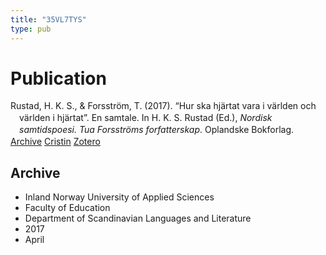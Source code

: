 ```yaml
---
title: "35VL7TYS"
type: pub
---
```

<h1>Publication</h1>
<article id="csl-bib-container-35VL7TYS" class="csl-bib-container">
  <div class="csl-bib-body" style="line-height: 1.35; padding-left: 1em; text-indent:-1em;">
  <div class="csl-entry">Rustad, H. K. S., &amp; Forsstr&#xF6;m, T. (2017). &#x201C;Hur ska hj&#xE4;rtat vara i v&#xE4;rlden och v&#xE4;rlden i hj&#xE4;rtat&#x201D;. En samtale. In H. K. S. Rustad (Ed.), <i>Nordisk samtidspoesi. Tua Forsstr&#xF6;ms forfatterskap</i>. Oplandske Bokforlag.</div>
</div>
  <div class="csl-bib-buttons">
    <a href="#taxonomy-article-35VL7TYS" class="csl-bib-button">Archive</a>
    <a href="https://app.cristin.no/results/show.jsf?id=1464401" alt="Cristin URL" class="csl-bib-button">Cristin</a>
    <a href="http://zotero.org/groups/5402882/items/35VL7TYS" alt="Zotero URL" class="csl-bib-button">Zotero</a>
  </div>
  <div id="csl-bib-meta-container-35VL7TYS"></div>
</article>
<div id="csl-bib-meta-35VL7TYS" class="csl-bib-meta">
  <article id="taxonomy-article-35VL7TYS" class="taxonomy-article">
    <h1>Archive</h1>
    <ul>
      <li>Inland Norway University of Applied Sciences</li>
      <li>Faculty of Education</li>
      <li>Department of Scandinavian Languages and Literature</li>
      <li>2017</li>
      <li>April</li>
    </ul>
  </article>
</div>
